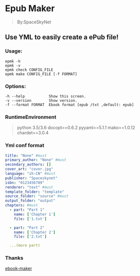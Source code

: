 # Epub Maker

> By:SpaceSkyNet

## Use YML to easily create a ePub file!

### Usage:

    epmk -h
    epmk -v
    epmk check CONFIG_FILE
    epmk make CONFIG_FILE [-f FORMAT]

### Options:

    -h --help           Show this screen.
    -v --version        Show version.
    -f --format FORMAT  Ebook format [epub /txt ,default: epub] 

### RuntimeEnvironment

> python 3.5/3.6
> docopt==0.6.2
> pyyaml==5.1.1
> mako==1.0.12
> chardet==3.0.4

### Yml conf format

```yml
title: "None" #must
primary_author: "None" #must
secondary_authors: [] 
cover_art: "cover.jpg" 
language: "zh-CN" #must
publisher: "Spaceskynet"
isbn: "0123456789"
renderer: "text" #must
template_folder: "template"
source_folder: "source" #must
output_folder: "output"
chapters: #must
  - part: "Part 1"
    name: ['Chapter 1']
    file: ['1.txt']

  - part: "Part 2"
    name: ['Chapter 2']
    file: ['2.txt']

  ...(more part)
```
### Thanks

[ebook-maker](https://github.com/daleobrien/ebook-maker)
